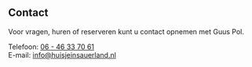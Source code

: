 ## Contact

Voor vragen, huren of reserveren kunt u contact opnemen met Guus Pol.


Telefoon: [06 - 46 33 70 61](tel:+31646337061)  
E-mail: [info@huisjeinsauerland.nl](mailto:info@huisjeinsauerland.nl)

